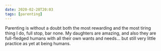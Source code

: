 ```yaml
---
date: 2020-02-28T20:03
tags: [parenting]
---
```


Parenting is without a doubt both the most rewarding and the most tiring thing I do, full stop, bar none. My daughters are amazing, and also they are full-fledged humans with all their own wants and needs… but still very little practice as yet at being humans.